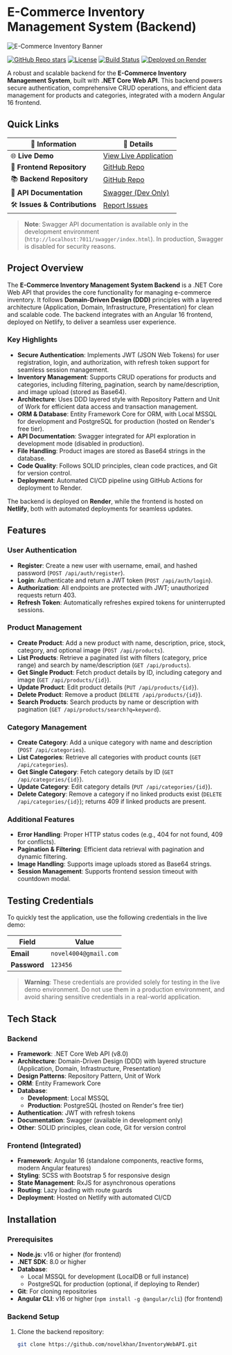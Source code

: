 # E-Commerce Inventory Management System (Backend)

![E-Commerce Inventory Banner](https://static.vecteezy.com/system/resources/thumbnails/012/494/550/small_2x/inventory-control-system-concept-professional-manager-and-worker-are-checking-goods-and-stock-supply-inventory-management-with-goods-demand-vector.jpg)

[![GitHub Repo stars](https://img.shields.io/github/stars/novelkhan/InventoryWebAPI?style=social)](https://github.com/novelkhan/InventoryWebAPI)
[![License](https://img.shields.io/badge/license-MIT-blue.svg)](LICENSE)
[![Build Status](https://img.shields.io/badge/build-passing-brightgreen)](https://github.com/novelkhan/InventoryWebAPI/actions)
[![Deployed on Render](https://img.shields.io/badge/deployed_on-Render-blueviolet)](https://inventorywebapi.onrender.com)

A robust and scalable backend for the **E-Commerce Inventory Management System**, built with **.NET Core Web API**. This backend powers secure authentication, comprehensive CRUD operations, and efficient data management for products and categories, integrated with a modern Angular 16 frontend.

## Quick Links

| 🔗 **Information**           | 📍 **Details**                                                         |
|------------------------------|-------------------------------------------------------------------------|
| 🌐 **Live Demo**             | [View Live Application](https://inventory3.netlify.app)                 |
| 📂 **Frontend Repository**   | [GitHub Repo](https://github.com/novelkhan/InventoryFrontend.git)       |
| 📚 **Backend Repository**    | [GitHub Repo](https://github.com/novelkhan/InventoryWebAPI.git)         |
| 📖 **API Documentation**     | [Swagger (Dev Only)](http://localhost:7011/swagger/index.html)          |
| 🛠️ **Issues & Contributions** | [Report Issues](https://github.com/novelkhan/InventoryWebAPI/issues)   |

> **Note**: Swagger API documentation is available only in the development environment (`http://localhost:7011/swagger/index.html`). In production, Swagger is disabled for security reasons.

## Project Overview

The **E-Commerce Inventory Management System Backend** is a .NET Core Web API that provides the core functionality for managing e-commerce inventory. It follows **Domain-Driven Design (DDD)** principles with a layered architecture (Application, Domain, Infrastructure, Presentation) for clean and scalable code. The backend integrates with an Angular 16 frontend, deployed on Netlify, to deliver a seamless user experience.

### Key Highlights
- **Secure Authentication**: Implements JWT (JSON Web Tokens) for user registration, login, and authorization, with refresh token support for seamless session management.
- **Inventory Management**: Supports CRUD operations for products and categories, including filtering, pagination, search by name/description, and image upload (stored as Base64).
- **Architecture**: Uses DDD layered style with Repository Pattern and Unit of Work for efficient data access and transaction management.
- **ORM & Database**: Entity Framework Core for ORM, with Local MSSQL for development and PostgreSQL for production (hosted on Render's free tier).
- **API Documentation**: Swagger integrated for API exploration in development mode (disabled in production).
- **File Handling**: Product images are stored as Base64 strings in the database.
- **Code Quality**: Follows SOLID principles, clean code practices, and Git for version control.
- **Deployment**: Automated CI/CD pipeline using GitHub Actions for deployment to Render.

The backend is deployed on **Render**, while the frontend is hosted on **Netlify**, both with automated deployments for seamless updates.

## Features

### User Authentication
- **Register**: Create a new user with username, email, and hashed password (`POST /api/auth/register`).
- **Login**: Authenticate and return a JWT token (`POST /api/auth/login`).
- **Authorization**: All endpoints are protected with JWT; unauthorized requests return 403.
- **Refresh Token**: Automatically refreshes expired tokens for uninterrupted sessions.

### Product Management
- **Create Product**: Add a new product with name, description, price, stock, category, and optional image (`POST /api/products`).
- **List Products**: Retrieve a paginated list with filters (category, price range) and search by name/description (`GET /api/products`).
- **Get Single Product**: Fetch product details by ID, including category and image (`GET /api/products/{id}`).
- **Update Product**: Edit product details (`PUT /api/products/{id}`).
- **Delete Product**: Remove a product (`DELETE /api/products/{id}`).
- **Search Products**: Search products by name or description with pagination (`GET /api/products/search?q=keyword`).

### Category Management
- **Create Category**: Add a unique category with name and description (`POST /api/categories`).
- **List Categories**: Retrieve all categories with product counts (`GET /api/categories`).
- **Get Single Category**: Fetch category details by ID (`GET /api/categories/{id}`).
- **Update Category**: Edit category details (`PUT /api/categories/{id}`).
- **Delete Category**: Remove a category if no linked products exist (`DELETE /api/categories/{id}`); returns 409 if linked products are present.

### Additional Features
- **Error Handling**: Proper HTTP status codes (e.g., 404 for not found, 409 for conflicts).
- **Pagination & Filtering**: Efficient data retrieval with pagination and dynamic filtering.
- **Image Handling**: Supports image uploads stored as Base64 strings.
- **Session Management**: Supports frontend session timeout with countdown modal.

## Testing Credentials

To quickly test the application, use the following credentials in the live demo:

| Field       | Value                     |
|-------------|---------------------------|
| **Email**   | `novel4004@gmail.com`     |
| **Password**| `123456`                  |

> **Warning**: These credentials are provided solely for testing in the live demo environment. Do not use them in a production environment, and avoid sharing sensitive credentials in a real-world application.

## Tech Stack

### Backend
- **Framework**: .NET Core Web API (v8.0)
- **Architecture**: Domain-Driven Design (DDD) with layered structure (Application, Domain, Infrastructure, Presentation)
- **Design Patterns**: Repository Pattern, Unit of Work
- **ORM**: Entity Framework Core
- **Database**:
  - **Development**: Local MSSQL
  - **Production**: PostgreSQL (hosted on Render's free tier)
- **Authentication**: JWT with refresh tokens
- **Documentation**: Swagger (available in development only)
- **Other**: SOLID principles, clean code, Git for version control

### Frontend (Integrated)
- **Framework**: Angular 16 (standalone components, reactive forms, modern Angular features)
- **Styling**: SCSS with Bootstrap 5 for responsive design
- **State Management**: RxJS for asynchronous operations
- **Routing**: Lazy loading with route guards
- **Deployment**: Hosted on Netlify with automated CI/CD

## Installation

### Prerequisites
- **Node.js**: v16 or higher (for frontend)
- **.NET SDK**: 8.0 or higher
- **Database**:
  - Local MSSQL for development (LocalDB or full instance)
  - PostgreSQL for production (optional, if deploying to Render)
- **Git**: For cloning repositories
- **Angular CLI**: v16 or higher (`npm install -g @angular/cli`) (for frontend)

### Backend Setup
1. Clone the backend repository:
   ```bash
   git clone https://github.com/novelkhan/InventoryWebAPI.git
